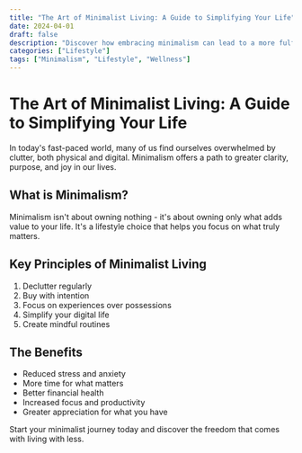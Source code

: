 ```yaml
---
title: "The Art of Minimalist Living: A Guide to Simplifying Your Life"
date: 2024-04-01
draft: false
description: "Discover how embracing minimalism can lead to a more fulfilling and intentional life"
categories: ["Lifestyle"]
tags: ["Minimalism", "Lifestyle", "Wellness"]
---
```


# The Art of Minimalist Living: A Guide to Simplifying Your Life

In today's fast-paced world, many of us find ourselves overwhelmed by clutter, both physical and digital. Minimalism offers a path to greater clarity, purpose, and joy in our lives.

## What is Minimalism?

Minimalism isn't about owning nothing - it's about owning only what adds value to your life. It's a lifestyle choice that helps you focus on what truly matters.

## Key Principles of Minimalist Living

1. Declutter regularly
2. Buy with intention
3. Focus on experiences over possessions
4. Simplify your digital life
5. Create mindful routines

## The Benefits

- Reduced stress and anxiety
- More time for what matters
- Better financial health
- Increased focus and productivity
- Greater appreciation for what you have

Start your minimalist journey today and discover the freedom that comes with living with less. 